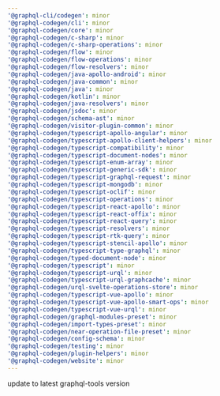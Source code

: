 ```yaml
---
'@graphql-cli/codegen': minor
'@graphql-codegen/cli': minor
'@graphql-codegen/core': minor
'@graphql-codegen/c-sharp': minor
'@graphql-codegen/c-sharp-operations': minor
'@graphql-codegen/flow': minor
'@graphql-codegen/flow-operations': minor
'@graphql-codegen/flow-resolvers': minor
'@graphql-codegen/java-apollo-android': minor
'@graphql-codegen/java-common': minor
'@graphql-codegen/java': minor
'@graphql-codegen/kotlin': minor
'@graphql-codegen/java-resolvers': minor
'@graphql-codegen/jsdoc': minor
'@graphql-codegen/schema-ast': minor
'@graphql-codegen/visitor-plugin-common': minor
'@graphql-codegen/typescript-apollo-angular': minor
'@graphql-codegen/typescript-apollo-client-helpers': minor
'@graphql-codegen/typescript-compatibility': minor
'@graphql-codegen/typescript-document-nodes': minor
'@graphql-codegen/typescript-enum-array': minor
'@graphql-codegen/typescript-generic-sdk': minor
'@graphql-codegen/typescript-graphql-request': minor
'@graphql-codegen/typescript-mongodb': minor
'@graphql-codegen/typescript-oclif': minor
'@graphql-codegen/typescript-operations': minor
'@graphql-codegen/typescript-react-apollo': minor
'@graphql-codegen/typescript-react-offix': minor
'@graphql-codegen/typescript-react-query': minor
'@graphql-codegen/typescript-resolvers': minor
'@graphql-codegen/typescript-rtk-query': minor
'@graphql-codegen/typescript-stencil-apollo': minor
'@graphql-codegen/typescript-type-graphql': minor
'@graphql-codegen/typed-document-node': minor
'@graphql-codegen/typescript': minor
'@graphql-codegen/typescript-urql': minor
'@graphql-codegen/typescript-urql-graphcache': minor
'@graphql-codegen/urql-svelte-operations-store': minor
'@graphql-codegen/typescript-vue-apollo': minor
'@graphql-codegen/typescript-vue-apollo-smart-ops': minor
'@graphql-codegen/typescript-vue-urql': minor
'@graphql-codegen/graphql-modules-preset': minor
'@graphql-codegen/import-types-preset': minor
'@graphql-codegen/near-operation-file-preset': minor
'@graphql-codegen/config-schema': minor
'@graphql-codegen/testing': minor
'@graphql-codegen/plugin-helpers': minor
'@graphql-codegen/website': minor
---
```


update to latest graphql-tools version
